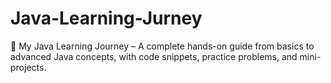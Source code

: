 # Java-Learning-Jurney
🚀 My Java Learning Journey – A complete hands-on guide from basics to advanced Java concepts, with code snippets, practice problems, and mini-projects.
